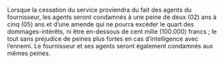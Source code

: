 Lorsque la cessation du service proviendra du fait des agents du fournisseur, les agents seront condamnés à une peine de deux (02) ans à cinq (05) ans et d’une amende qui ne pourra excéder le quart des dommages-intérêts, ni être en-dessous de cent mille (100.000) francs ; le tout sans préjudice de peines plus fortes en cas d’intelligence avec l’ennemi.
Le fournisseur et ses agents seront également condamnés aux mêmes peines.